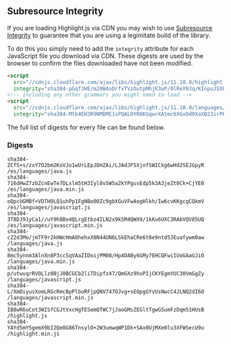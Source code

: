 ## Subresource Integrity

If you are loading Highlight.js via CDN you may wish to use [Subresource Integrity](https://developer.mozilla.org/en-US/docs/Web/Security/Subresource_Integrity) to guarantee that you are using a legimitate build of the library.

To do this you simply need to add the `integrity` attribute for each JavaScript file you download via CDN. These digests are used by the browser to confirm the files downloaded have not been modified.

```html
<script
  src="//cdnjs.cloudflare.com/ajax/libs/highlight.js/11.10.0/highlight.min.js"
  integrity="sha384-pGqTJHE/m20W4oDrfxTVzOutpMhjK3uP/0lReY0Jq/KInpuJSXUnk4WAYbciCLqT"></script>
<!-- including any other grammars you might need to load -->
<script
  src="//cdnjs.cloudflare.com/ajax/libs/highlight.js/11.10.0/languages/go.min.js"
  integrity="sha384-Mtb4EH3R9NMDME1sPQALOYR8KGqwrXAtmc6XGxDd0XaXB23irPKsuET0JjZt5utI"></script>
```

The full list of digests for every file can be found below.

### Digests

```
sha384-ZCfS+s/zxY7O2bm2KoVJo1wUrLEpJDHZAi/LJAdJF5XjnfSWICkg6wHd2SEJGpyR /es/languages/java.js
sha384-716dHwZ7zbZcnEwTe7DLxlm5tH3Iyl8vSW5a2kYPgusEdp5k3A3jeZt0Ck+CjYE0 /es/languages/java.min.js
sha384-oQpcUGMBf+VDTHOLQ1uhPp1FgNBo0OZc9gbXGuVFwAogHlkh/Iw6cvKKgcgCQkmV /es/languages/javascript.js
sha384-3T8DJ91yCa1//uY9h8Bo4QLrgEtbz4ILN2x9kSM4QWX9/1kKu6UXC3RAbVQV85UQ /es/languages/javascript.min.js
sha384-cZ2d3Mo/jmTF9r2kHWcHmA8hehxX8N44UN6LSkEhaCRe6t8e9ntd5JEuafywm0aw /languages/java.js
sha384-8mc5ynnm3AlnXn8P3ccSqVAaZIDoijPM08/Hp4DABy6GMy7EHCQFwiIUoGAaGJiO /languages/java.min.js
sha384-p/utwvqrRVOLlz0BjJ0BCGCb2liTDipfz47/QmGXz9hoPIjCKYEgmYUC30VmGgZy /languages/javascript.js
sha384-L/XmDiyusXomLRGcRmcBpPlboRFjpQNV747OJvg+sEOpgGYvUsNwcC4JLNQ2dI6O /languages/javascript.min.js
sha384-IB8wR6uCot3WISfCGJtVxcHgTESemQTWC7jJaoGMsZEGltTgwGSumFzDqm51HUsB /highlight.js
sha384-YAYd5mY5gemX9bI2Qe0G86TnsylO+2W3umwqWP1Dk+SAx0UjMXe0lu3XFWSecU9u /highlight.min.js
```

